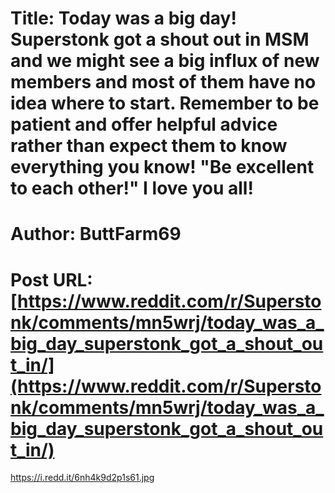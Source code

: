 # Title: Today was a big day! Superstonk got a shout out in MSM and we might see a big influx of new members and most of them have no idea where to start. Remember to be patient and offer helpful advice rather than expect them to know everything you know! "Be excellent to each other!" I love you all!
# Author: ButtFarm69
# Post URL: [https://www.reddit.com/r/Superstonk/comments/mn5wrj/today_was_a_big_day_superstonk_got_a_shout_out_in/](https://www.reddit.com/r/Superstonk/comments/mn5wrj/today_was_a_big_day_superstonk_got_a_shout_out_in/)


https://i.redd.it/6nh4k9d2p1s61.jpg